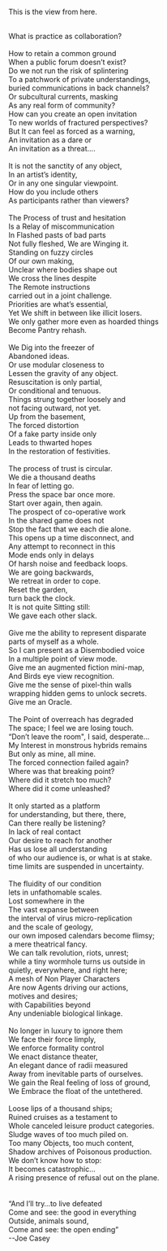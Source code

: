 This is the view from here.


<br>	What is practice as collaboration?<br>
<br>	How to retain a common ground
<br>	When a public forum doesn’t exist?
<br>	Do we not run the risk of splintering
<br>	To a patchwork of private understandings,
<br>	buried communications in back channels?
<br>	Or subcultural currents, masking
<br>	As any real form of community?
<br>	How can you create an open invitation
<br>	To new worlds of fractured perspectives?
<br>	But It can feel as forced as a warning,
<br>	An invitation as a dare or
<br>	An invitation as a threat....
<br>
<br>	It is not the sanctity of any object,
<br>	In an artist’s identity,
<br>	Or in any one singular viewpoint.
<br>	How do you include others
<br>	As participants rather than viewers?
<br>
<br>	The Process of trust and hesitation
<br>	Is a Relay of miscommunication
<br>	In Flashed pasts of bad parts
<br>	Not fully fleshed, We are Winging it.
<br>	Standing on fuzzy circles
<br>	Of our own making,
<br>	Unclear where bodies shape out
<br>	We cross the lines despite
<br>	The Remote instructions
<br>	carried out in a joint challenge.
<br>	Priorities are what’s essential,
<br>	Yet We shift in between like illicit losers.
<br>	We only gather more even as hoarded things
<br>	Become Pantry rehash.
<br>
<br>	We Dig into the freezer of
<br>	Abandoned ideas.
<br>	Or use modular closeness to
<br>	Lessen the gravity of any object.
<br>	Resuscitation is only partial,
<br>	Or conditional and tenuous.
<br>	Things strung together loosely and
<br>	not facing outward, not yet.
<br>	Up from the basement,
<br>	The forced distortion
<br>	Of a fake party inside only
<br>	Leads to thwarted hopes
<br>	In the restoration of festivities.
<br>
<br>	The process of trust is circular.
<br>	We die a thousand deaths
<br>	In fear of letting go.
<br>	Press the space bar once more.
<br>	Start over again, then again.
<br>	The prospect of co-operative work
<br>	In the shared game does not
<br>	Stop the fact that we each die alone.
<br>	This opens up a time disconnect, and
<br>	Any attempt to reconnect in this
<br>	Mode ends only in delays
<br>	Of harsh noise and feedback loops.
<br>	We are going backwards,
<br>	We retreat in order to cope.
<br>	Reset the garden,
<br>	turn back the clock.
<br>	It is not quite Sitting still:
<br>	We gave each other slack.
<br>
<br>	Give me the ability to represent disparate
<br>	parts of myself as a whole.
<br>	So I can present as a Disembodied voice
<br>	In a multiple point of view mode.
<br>	Give me an augmented fiction mini-map,
<br>	And Birds eye view recognition.
<br>	Give me the sense of pixel-thin walls
<br>	wrapping hidden gems to unlock secrets.
<br>	Give me an Oracle.
<br>
<br>	The Point of overreach has degraded
<br>	The space; I feel we are losing touch.
<br>	“Don’t leave the room", I said, desperate…
<br>	My Interest in monstrous hybrids remains
<br>	But only as mine, all mine.
<br>	The forced connection failed again?
<br>	Where was that breaking point?
<br>	Where did it stretch too much?
<br>	Where did it come unleashed?
<br>
<br>	It only started as a platform
<br>	for understanding, but there, there,
<br>	Can there really be listening?
<br>	In lack of real contact
<br>	Our desire to reach for another
<br>	Has us lose all understanding
<br>	of who our audience is, or what is at stake.
<br>	time limits are suspended in uncertainty.
<br>
<br>	The fluidity of our condition
<br>	lets in unfathomable scales.
<br>	Lost somewhere in the
<br>	The vast expanse between
<br>	the interval of virus micro-replication 
<br>	and the scale of geology, 
<br>	our own imposed calendars become flimsy; 
<br>	a mere theatrical fancy.
<br>	We can talk revolution, riots, unrest;
<br>	while a tiny wormhole turns us outside in
<br>	quietly, everywhere, and right here;
<br>	A mesh of Non Player Characters
<br>	Are now Agents driving our actions,
<br>	motives and desires;
<br>	with Capabilities beyond
<br>	Any undeniable biological linkage.
<br>
<br>	No longer in luxury to ignore them
<br>	We face their force limply,
<br>	We enforce formality control
<br>	We enact distance theater,
<br>	An elegant dance of radii measured
<br>	Away from inevitable parts of ourselves.
<br>	We gain the Real feeling of loss of ground,
<br>	We Embrace the float of the untethered.
<br>
<br>	Loose lips of a thousand ships;
<br>	Ruined cruises as a testament to
<br>	Whole canceled leisure product categories.
<br>	Sludge waves of too much piled on.
<br>	Too many Objects, too much content,
<br>	Shadow archives of Poisonous production.
<br>	We don’t know how to stop: 
<br>	It becomes catastrophic...
<br>	A rising presence of refusal out on the plane.
<br>
<br>
<br>	“And I’ll try…to live defeated
<br>	Come and see: the good in everything
<br>	Outside, animals sound, 
<br>	Come and see: the open ending” 
<br>	--Joe Casey  
